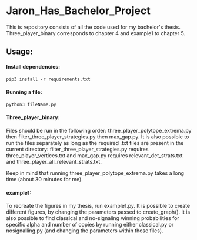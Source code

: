 # Jaron_Has_Bachelor_Project
This is repository consists of all the code used for my bachelor's thesis. Three_player_binary corresponds to chapter 4 and example1 to chapter 5.

## Usage:
#### Install dependencies:
```
pip3 install -r requirements.txt
```
#### Running a file:
```
python3 fileName.py
```
#### Three_player_binary:
Files should be run in the following order: three_player_polytope_extrema.py then filter_three_player_strategies.py then max_gap.py. 
It is also possible to run the files separately as long as the required .txt files are present in the current directory: 
filter_three_player_strategies.py requires three_player_vertices.txt and
max_gap.py requires relevant_det_strats.txt and three_player_all_relevant_strats.txt.

Keep in mind that running three_player_polytope_extrema.py takes a long time (about 30 minutes for me).

#### example1:
To recreate the figures in my thesis, run example1.py.
It is possible to create different figures, by changing the parameters passed to create_graph().
It is also possible to find classical and no-signaling winning probabilities for specific alpha and number of copies by running either classical.py or 
nosignalling.py (and changing the parameters within those files).
